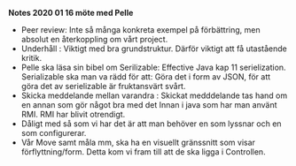 **Notes 2020 01 16 möte med Pelle**
* Peer review: 
Inte så många konkreta exempel på förbättring, men absolut en återkoppling om vårt project.
* Underhåll : Viktigt med bra grundstruktur. Därför viktigt att få utastående kritik.
* Pelle ska läsa sin bibel om Serilizable: Effective Java kap 11 serielization.
Serializable ska man va rädd för att: Göra det i form av JSON, 
för att göra det av serielizable är fruktansvärt svårt. 
* Skicka meddelande mellan varandra : Skickat medddelande tas hand om en annan som gör något bra med det
Innan i java som har man använt RMI. RMI har blivit otrendigt. 
* Dåligt med så som vi har det är att man behöver en som lyssnar och en som configurerar.
* Vår Move samt måla mm, ska ha en visuellt gränssnitt som visar förflyttning/form.
Detta kom vi fram till att de ska ligga i Controllen.